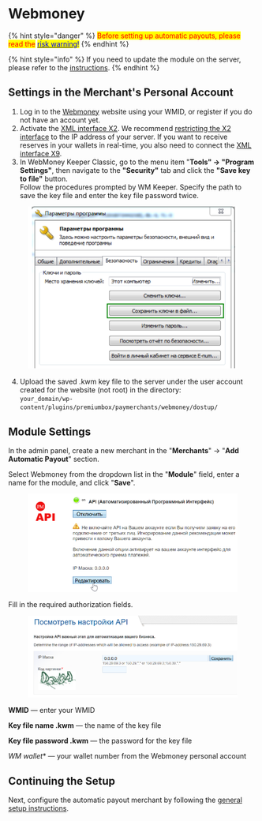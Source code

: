 # Webmoney

{% hint style="danger" %}
<mark style="color:red;">Before setting up automatic payouts, please read the</mark> [<mark style="color:blue;">risk warning</mark>](https://premium.gitbook.io/main/osnovnye-nastroiki/merchanty-i-avtovyplaty/avtovyplaty/preduprezhdenie-o-riskakh)<mark style="color:blue;">!</mark>
{% endhint %}

{% hint style="info" %}
If you need to update the module on the server, please refer to the [instructions](https://premium.gitbook.io/main/osnovnye-nastroiki/faq/obnovlenie-failov-skripta-na-servere/kak-obnovit-faily-na-servere#moduli-merchantov-i-avtovyplat).
{% endhint %}

## Settings in the Merchant's Personal Account

1. Log in to the [Webmoney](https://merchant.webmoney.ru/conf/default.asp) website using your WMID, or register if you do not have an account yet.
2. Activate the [XML interface X2](https://wiki.webmoney.ru/projects/webmoney/wiki/interfeys_x2). We recommend [restricting the X2 interface](https://security.webmoney.ru/) to the IP address of your server. If you want to receive reserves in your wallets in real-time, you also need to connect the [XML interface X9](https://wiki.webmoney.ru/projects/webmoney/wiki/interfeys_x9).
3. In WebMoney Keeper Classic, go to the menu item "**Tools" → "Program Settings"**, then navigate to the **"Security"** tab and click the **"Save key to file"** button.\
   Follow the procedures prompted by WM Keeper. Specify the path to save the key file and enter the key file password twice.

<figure><img src="../../../.gitbook/assets/Screenshot_36 (2).png" alt=""><figcaption></figcaption></figure>

4. Upload the saved .kwm key file to the server under the user account created for the website (not root) in the directory:\
   `your_domain/wp-content/plugins/premiumbox/paymerchants/webmoney/dostup/`

## Module Settings

In the admin panel, create a new merchant in the "**Merchants**" -> "**Add Automatic Payout**" section.

Select Webmoney from the dropdown list in the "**Module**" field, enter a name for the module, and click "**Save**".

<figure><img src="../../../.gitbook/assets/image (1551).png" alt="" width="438"><figcaption></figcaption></figure>

Fill in the required authorization fields.

<figure><img src="../../../.gitbook/assets/image (1552).png" alt="" width="447"><figcaption></figcaption></figure>

**WMID** — enter your WMID

**Key file name .kwm** — the name of the key file

**Key file password .kwm** — the password for the key file

**WM* wallet** — your wallet number from the Webmoney personal account

## Continuing the Setup

Next, configure the automatic payout merchant by following the [general setup instructions](https://premium.gitbook.io/rukovodstvo-polzovatelya/osnovnye-nastroiki/merchanty-i-avtovyplaty/avtovyplaty/obshie-nastroiki-merchantov-avtovyplat).